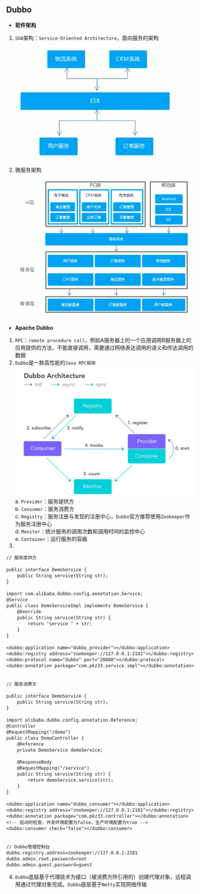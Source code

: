 ## Dubbo
- **软件架构**  
1. `SOA`架构：`Service-Oriented Architecture`，面向服务的架构  
![](./Pics/SOA架构.png)  
2. 微服务架构  
![](./Pics/微服务架构.png)  
- **Apache Dubbo**  
1. `RPC`：`remote procedure call`，例如A服务器上的一个应用调用B服务器上的应用提供的方法，不能直接调用，需要通过网络表达调用的语义和传达调用的数据  
2. `Dubbo`是一款高性能的`Java RPC框架`  
![](./Pics/Dubbo_Architecture.png)  
a. `Provider`：服务提供方  
b. `Consumer`：服务消费方  
c. `Registry`：服务注册与发现的注册中心，`Dubbo`官方推荐使用`Zookeeper`作为服务注册中心    
d. `Monitor`：统计服务的调用次数和调用时间的监控中心  
e. `Container`：运行服务的容器  
3.   
```
// 服务提供方

public interface DemoService {
	public String service(String str);
}

import com.alibaba.dubbo.config.annotation.Service;
@Service
public class DemoServiceImpl implements DemoService {
	@Override
	public String service(String str) {
		return "service " + str;
	}
}

<dubbo:application name="dubbo_provider"></dubbo:application>
<dubbo:registry address="zookeeper://127.0.0.1:2181"></dubbo:registry>
<dubbo:protocol name="dubbo" port="20880"></dubbo:protocol>
<dubbo:annotation package="com.pkz33.service.impl"></dubbo:annotation>


// 服务消费方

public interface DemoService {
	public String service(String str);
}

import alibaba.dubbo.config.annotation.Reference;
@Controller
@RequestMapping("/demo")
public class DemoController {
	@Reference
	private DemoService demoService;

	@ResponseBody
	@RequestMapping("/service")
	public String service(String str) {
		return demoService.service(str);
	}
}

<dubbo:application name="dubbo_consumer"></dubbo:application>
<dubbo:registry address="zookeeper://127.0.0.1:2181"></dubbo:registry>
<dubbo:annotation package="com.pkz33.controller"></dubbo:annotation>
<!-- 启动时检查，开发环境配置为false，生产环境配置为true -->
<dubbo:consumer check="false"></dubbo:consumer>


// Dubbo管理控制台
dubbo.registry.address=zookeeper://127.0.0.1:2181
dubbo.admin.root.password=root
dubbo.admin.guest.password=guest
```  
4. `Dubbo`底层基于代理技术为接口（被消费方所引用的）创建代理对象，远程调用通过代理对象完成。`Dubbo`底层基于`Netty`实现网络传输  